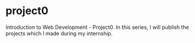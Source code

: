 # project0
Introduction to Web Development - Project0.
In this series, I will publish the projects which I made during my internship.
